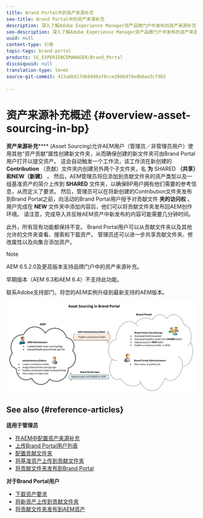 ```yaml
---
title: Brand Portal中的资产来源补充
seo-title: Brand Portal中的资产来源补充
description: 深入了解Adobe Experience Manager资产品牌门户中发布的资产来源补充功能。
seo-description: 深入了解Adobe Experience Manager资产品牌门户中发布的资产来源补充功能。
uuid: null
content-type: 引用
topic-tags: brand-portal
products: SG_EXPERIENCEMANAGER/Brand_Portal
discoiquuid: null
translation-type: tm+mt
source-git-commit: 413a6bd17d689d0af0cce20bbd7dedb6ae3cf9b5

---
```



# 资产来源补充概述 {#overview-asset-sourcing-in-bp}

**资产来源补充****** (Asset Sourcing)允许AEM用户（管理员／非管理员用户）使用其他“资产贡献”属性创建新文件夹，从而确保创建的新文件夹可由Brand Portal用户打开以提交资产。 这会自动触发一个工作流，该工作流在新创建的 **Contribution** （贡献）文件夹内创建另外两个子文件夹，名 **为** SHARED **（共享）和NEW（新建）** 。 然后，AEM管理员将应添加到贡献文件夹的资产类型以及一组基准资产的简介上传到 **SHARED** 文件夹，以确保BP用户拥有他们需要的参考信息，从而定义了要求。 然后，管理员可以在将新创建的Contribution文件夹发布到Brand Portal之前，向活动的Brand Portal用户授予对贡献文件 **夹的访问权** 。 用户完成在 **NEW** 文件夹中添加内容后，他们可以将贡献文件夹发布回AEM创作环境。 请注意，完成导入并反映AEM资产中新发布的内容可能需要几分钟时间。

此外，所有现有功能都保持不变。 Brand Portal用户可以从贡献文件夹以及其他允许的文件夹查看、搜索和下载资产。 管理员还可以进一步共享贡献文件夹、修改属性以及向集合添加资产。

>[!NOTE]
>
>AEM 6.5.2.0及更高版本支持品牌门户中的资产来源补充。
>
>早期版本（AEM 6.3和AEM 6.4）不支持此功能。
>
>联系Adobe支持部门，将您的AEM实例升级到最新支持的AEM版本。

![](assets/asset-sourcing.png)

## See also {#reference-articles}

**适用于管理员**
* [在AEM中配置资产来源补充](brand-portal-enable-asset-sourcing.md)
* [上传Brand Portal用户列表](brand-portal-upload-user-list.md)
* [配置贡献文件夹](brand-portal-contribution-folder.md)
* [将基准资产上传到贡献文件夹](brand-portal-upload-baseline-assets.md)
* [将贡献文件夹发布到Brand Portal](brand-portal-publish-contribution-folder-to-brand-portal.md)

**对于Brand Portal用户**
* [下载资产要求](brand-portal-download-asset-requirements.md)
* [将新资产上传到贡献文件夹](brand-portal-upload-assets-to-contribution-folder.md)
* [将贡献文件夹发布到AEM资产](brand-portal-publish-contribution-folder-to-aem-assets.md)
